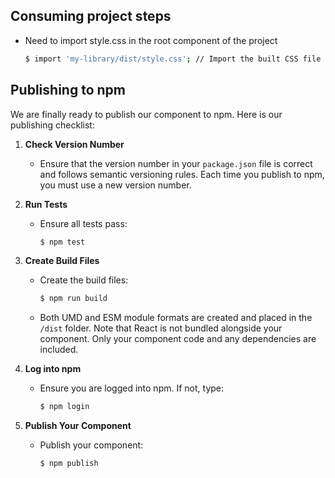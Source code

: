 ## Consuming project steps

- Need to import style.css in the root component of the project
  ```sh
  $ import 'my-library/dist/style.css'; // Import the built CSS file
  ```

## Publishing to npm

We are finally ready to publish our component to npm. Here is our publishing checklist:

1. **Check Version Number**

   - Ensure that the version number in your `package.json` file is correct and follows semantic versioning rules. Each time you publish to npm, you must use a new version number.

2. **Run Tests**

   - Ensure all tests pass:
     ```sh
     $ npm test
     ```

3. **Create Build Files**

   - Create the build files:
     ```sh
     $ npm run build
     ```
   - Both UMD and ESM module formats are created and placed in the `/dist` folder. Note that React is not bundled alongside your component. Only your component code and any dependencies are included.

4. **Log into npm**

   - Ensure you are logged into npm. If not, type:
     ```sh
     $ npm login
     ```

5. **Publish Your Component**
   - Publish your component:
     ```sh
     $ npm publish
     ```
